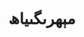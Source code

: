 <!DOCTYPE html>
<html>
<head>
	<title></title>
</head>
<body>
  <h1>مېھرىگىياھ</h1>
</body>
</html>
